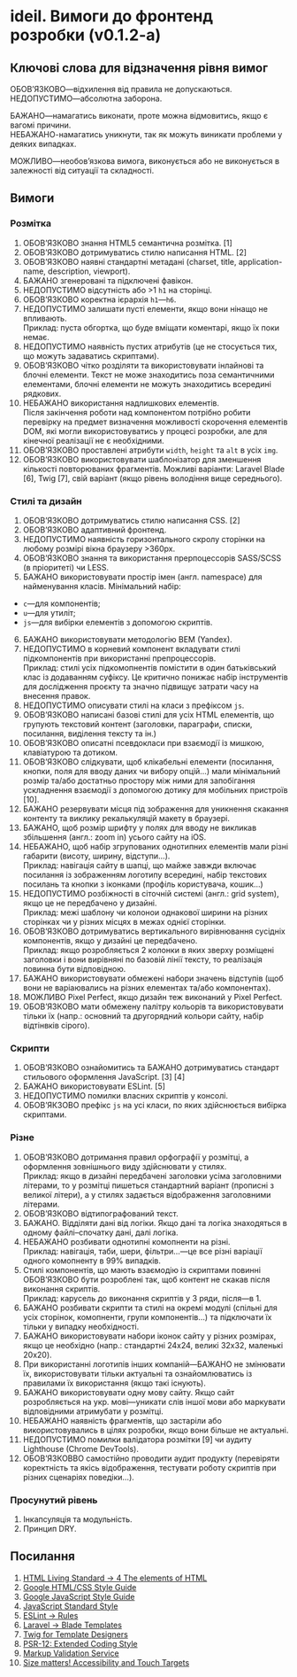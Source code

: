 # ideil. Вимоги до фронтенд розробки (v0.1.2-a)

## Ключові слова для відзначення рівня вимог
ОБОВ’ЯЗКОВО—відхилення від правила не допускаються.
<br>НЕДОПУСТИМО—абсолютна заборона.

БАЖАНО—намагатись виконати, проте можна відмовитись, якщо є вагомі причини.
<br>НЕБАЖАНО-намагатись уникнути, так як можуть виникати проблеми у деяких випадках.

МОЖЛИВО—необов’язкова вимога, виконується або не виконується в залежності від ситуації та складності.


## Вимоги

### Розмітка
1. ОБОВ’ЯЗКОВО знання HTML5 семантична розмітка. [1]
2. ОБОВ’ЯЗКОВО дотримуватись стилю написання HTML. [2]
3. ОБОВ’ЯЗКОВО наявні стандартні метадані (charset, title, application-name, description, viewport).
4. БАЖАНО згенеровані та підключені фавікон.
5. НЕДОПУСТИМО відсутність або >1 `h1` на сторінці.
6. ОБОВ’ЯЗКОВО коректна ієрархія `h1`—`h6`.
7. НЕДОПУСТИМО залишати пусті елементи, якщо вони нінащо не впливають.
<br>Приклад: пуста обгортка, що буде вміщати коментарі, якщо їх поки немає.
8. НЕДОПУСТИМО наявність пустих атрибутів (це не стосується тих, що можуть задаватись скриптами).
9. ОБОВ’ЯЗКОВО чітко розділяти та використовувати інлайнові та блочні елементи.
Текст не може знаходитись поза семантичними елементами, блочні елементи не можуть знаходитись всередині рядкових.
10. НЕБАЖАНО використання надлишкових елементів.
<br>Після закінчення роботи над компонентом потрібно робити перевірку на предмет визначення можливості скорочення елементів DOM, які могли використовуватись у процесі розробки, але для кінечної реалізації не є необхідними.
11. ОБОВ’ЯЗКОВО проставлені атрибути `width`, `height` та `alt` в усіх `img`.
12. ОБОВ’ЯЗКОВО використовувати шаблонізатор для зменшення кількості повторюваних фрагментів.
Можливі варіанти: Laravel Blade [6], Twig [7], свій варіант (якщо рівень володіння вище середнього).

### Стилі та дизайн
1. ОБОВ’ЯЗКОВО дотримуватись стилю написання CSS. [2]
2. ОБОВ’ЯЗКОВО адаптивний фронтенд.
3. НЕДОПУСТИМО наявність горизонтального скролу сторінки на любому розмірі вікна браузеру >360px.
4. ОБОВ’ЯЗКОВО знання та використання прерпоцессорів SASS/SCSS (в пріоритеті) чи LESS.
5. БАЖАНО використовувати простір імен (англ. namespace) для найменування класів.
Мінімальний набір:
- `c`—для компонентів;
- `u`—для утиліт;
- `js`—для вибірки елементів з допомогою скриптів.
6. БАЖАНО використовувати методологію BEM (Yandex).
7. НЕДОПУСТИМО в корневий компонент вкладувати стилі підкомпонентів при використанні препроцессорів.
<br>Приклад: стилі усіх підкомопнентів помістити в один батьківський клас із додаванням суфіксу. Це критично понижає набір інструментів для дослідження проєкту та значно підвищує затрати часу на внесення правок.
8. НЕДОПУСТИМО описувати стилі на класи з префіксом `js`.
9. ОБОВ’ЯЗКОВО написані базові стилі для усіх HTML елементів, що групують текстовий контент (заголовки, параграфи, списки, посилання, виділення тексту та ін.)
10. ОБОВ’ЯЗКОВО описатні псевдокласи при взаємодії із мишкою, клавіатурою та дотиком.
11. ОБОВ’ЯЗКОВО слідкувати, щоб клікабельні елементи (посилання, кнопки, поля для вводу даних чи вибору опцій…) мали мінімальний розмір та/або достатньо простору між ними для запобігання ускладнення взаємодії з допомогою дотику для мобільних пристроїв [10].
12. БАЖАНО резервувати місця під зображення для уникнення скакання контенту та виклику рекалькуляцій макету в браузері.
13. БАЖАНО, щоб розмір шрифту у полях для вводу не викликав збільшення (англ.: zoom in) усього сайту на iOS.
14. НЕБАЖАНО, щоб набір згрупованих однотипних елементів мали різні габарити (висоту, ширину, відступи…).
<br>Приклад: навігація сайту в шапці, що майже завжди включає посилання із зображенням логотипу всередині, набір текстових посилань та кнопки з іконками (профіль користувача, кошик…)
15. НЕДОПУСТИМО розбіжності в сіточній системі (англ.: grid system), якщо це не передбачено у дизайні.
<br>Приклад: межі шаблону чи колонои однакової ширини на різних сторінках чи у різних місцях в межах однієї сторінки.
16. ОБОВ’ЯЗКОВО дотримуватись вертикального вирівнювання сусідніх компонентів, якщо у дизайні це передбачено.
<br>Приклад: якщо розробляється 2 колонки в яких зверху розміщені заголовки і вони вирівняні по базовій лінії тексту, то реалізація повинна бути відповідною.
17. БАЖАНО використовувати обмежені набори значень відступів (щоб вони не варіаювались на різних елементах та/або компонентах).
18. МОЖЛИВО Pixel Perfect, якщо дизайн теж виконаний у Pixel Perfect.
19. ОБОВ’ЯЗКОВО мати обмежену палітру кольорів та використовувати тільки їх (напр.: основний та другорядний кольори сайту, набір відтінвків сірого).

### Скрипти
1. ОБОВ’ЯЗКОВО ознайомитись та БАЖАНО дотримуватись стандарт стильового оформлення JavaScript. [3] [4]
2. БАЖАНО використовувати ESLint. [5]
3. НЕДОПУСТИМО помилки власних скриптів у консолі.
4. ОБОВ’ЯКЗОВО префікс `js` на усі класи, по яких здійснюється вибірка скриптами.

### Різне
1. ОБОВ’ЯЗКОВО дотримання правил орфографії у розмітці, а оформлення зовнішнього виду здійснювати у стилях.
<br>Приклад: якщо в дизайні передбачені заголовки усіма заголовними літерами, то у розмітці пишеться стандартний варіант (прописні з великої літери), а у стилях задається відображення заголовними літерами.
2. ОБОВ’ЯЗКОВО відтипографований текст.
3. БАЖАНО. Відділяти дані від логіки. Якщо дані та логіка знаходяться в одному файлі–спочатку дані, далі логіка.
4. НЕБАЖАНО розбивати однотипні комопненти на різні.
<br>Приклад: навігація, таби, шери, фільтри…—це все різні варіації одного комопненту в 99% випадків.
5. Стилі компонентів, що мають взаємодію із скриптами повинні ОБОВ’ЯЗКОВО бути розроблені так, щоб контент не скакав після виконання скриптів.
<br>Приклад: карусель до виконання скриптів у 3 ряди, після—в 1.
6. БАЖАНО розбивати скрипти та стилі на окремі модулі (спільні для усіх сторінок, комопненти, групи компонентів…) та підключати їх тільки у випадку необхідності.
7. БАЖАНО використовувати набори іконок сайту у різних розмірах, якщо це необхідно (напр.: стандартні 24x24, великі 32x32, маленькі 20x20).
8. При використанні логотипів інших компаній—БАЖАНО не змінювати їх, використовувати тільки актуальні та ознайомлюватись із правилами їх використання (якщо такі існують).
9. БАЖАНО використовувати одну мову сайту. Якщо сайт розробляється на укр. мові—уникати слів іншої мови або маркувати відповідними атримубати у розмітці.
10. НЕБАЖАНО наявність фрагментів, що застаріли або використовувались в цілях розробки, якщо вони більше не актуальні.
11. НЕДОПУСТИМО помилки валідатора розмітки [9] чи аудиту Lighthouse (Chrome DevTools).
12. ОБОВ’ЯЗКОВВО самостійно проводити аудит продукту (перевіряти коректність та якісь відображення, тестувати роботу скриптів при різних сценаріях поведіки…).

### Просунутий рівень
1. Інкапсуляція та модульність.
2. Принцип DRY.

## Посилання
1. [HTML Living Standard -> 4 The elements of HTML](https://html.spec.whatwg.org/multipage/semantics.html#semantics)
2. [Google HTML/CSS Style Guide](https://google.github.io/styleguide/htmlcssguide.html)
3. [Google JavaScript Style Guide](https://google.github.io/styleguide/jsguide.html)
4. [JavaScript Standard Style](https://standardjs.com/rules.html)
5. [ESLint -> Rules](https://eslint.org/docs/rules/)
6. [Laravel -> Blade Templates](https://laravel.com/docs/8.x/blade)
7. [Twig for Template Designers](https://twig.symfony.com/doc/3.x/templates.html)
8. [PSR-12: Extended Coding Style](https://www.php-fig.org/psr/psr-12/)
9. [Markup Validation Service](https://validator.w3.org)
10. [Size matters! Accessibility and Touch Targets](https://medium.com/@zacdicko/size-matters-accessibility-and-touch-targets-56e942adc0cc)
